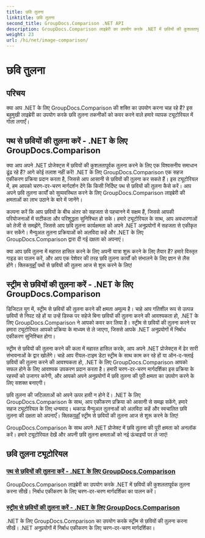 ```yaml
---
title: छवि तुलना
linktitle: छवि तुलना
second_title: GroupDocs.Comparison .NET API
description: GroupDocs.Comparison लाइब्रेरी का उपयोग करके .NET में छवियों की कुशलतापूर्वक तुलना करें। पथ या स्ट्रीम से निर्बाध एकीकरण के लिए चरण-दर-चरण ट्यूटोरियल।
weight: 23
url: /hi/net/image-comparison/
---
```


# छवि तुलना


## परिचय

क्या आप .NET के लिए GroupDocs.Comparison की शक्ति का उपयोग करना चाह रहे हैं? इस बहुमुखी लाइब्रेरी का उपयोग करके छवि तुलना तकनीकों को कवर करने वाले हमारे व्यापक ट्यूटोरियल में गोता लगाएँ।

## पथ से छवियों की तुलना करें - .NET के लिए GroupDocs.Comparison

क्या आप अपने .NET प्रोजेक्ट्स में छवियों की कुशलतापूर्वक तुलना करने के लिए एक विश्वसनीय समाधान ढूंढ रहे हैं? आगे कोई तलाश नहीं करें! .NET के लिए GroupDocs.Comparison एक सहज एकीकरण प्रक्रिया प्रदान करता है, जिससे आप आसानी से छवियों की तुलना कर सकते हैं। इस ट्यूटोरियल में, हम आपको चरण-दर-चरण मार्गदर्शन देंगे कि किसी निर्दिष्ट पथ से छवियों की तुलना कैसे करें। आप अपने छवि तुलना कार्यों को सुव्यवस्थित करने के लिए GroupDocs.Comparison लाइब्रेरी की क्षमताओं का लाभ उठाने के बारे में जानेंगे।

कल्पना करें कि आप छवियों के बीच अंतर को सहजता से पहचानने में सक्षम हैं, जिससे आपकी परियोजनाओं में सटीकता और परिशुद्धता सुनिश्चित हो सके। हमारे ट्यूटोरियल के साथ, आप अवधारणाओं को तेजी से समझेंगे, जिससे आप छवि तुलना कार्यक्षमता को अपने .NET अनुप्रयोगों में सहजता से एकीकृत कर सकेंगे। मैन्युअल तुलना प्रक्रियाओं को अलविदा कहें और .NET के लिए GroupDocs.Comparison द्वारा दी गई दक्षता को अपनाएं।

 क्या आप छवि तुलना में महारत हासिल करने के लिए अपनी यात्रा शुरू करने के लिए तैयार हैं? हमारे विस्तृत गाइड का पालन करें, और आप एक पेशेवर की तरह छवि तुलना कार्यों को संभालने के लिए ज्ञान से लैस होंगे। क्लिक[यहाँ](./compare-images-from-path/) पथों से छवियों की तुलना आज से शुरू करने के लिए!

## स्ट्रीम से छवियों की तुलना करें - .NET के लिए GroupDocs.Comparison

डिजिटल युग में, स्ट्रीम से छवियों की तुलना करने की क्षमता अमूल्य है। चाहे आप गतिशील रूप से उत्पन्न छवियों से निपट रहे हों या उन्हें डिस्क पर सहेजे बिना छवियों की तुलना करने की आवश्यकता हो, .NET के लिए GroupDocs.Comparison ने आपको कवर कर लिया है। स्ट्रीम से छवियों की तुलना करने पर हमारा ट्यूटोरियल आपको प्रक्रिया के माध्यम से ले जाएगा, जिससे आपके .NET अनुप्रयोगों में निर्बाध एकीकरण सुनिश्चित होगा।

स्ट्रीम से छवियों की तुलना करने की कला में महारत हासिल करके, आप अपने .NET प्रोजेक्ट्स में ढेर सारी संभावनाओं के द्वार खोलेंगे। चाहे आप रीयल-टाइम डेटा स्ट्रीम के साथ काम कर रहे हों या ऑन-द-फ्लाई छवियों की तुलना करने की आवश्यकता हो, .NET के लिए GroupDocs.Comparison आपको सफल होने के लिए आवश्यक उपकरण प्रदान करता है। हमारी चरण-दर-चरण मार्गदर्शिका इस प्रक्रिया के रहस्यों को उजागर करेगी, और आपको अपने अनुप्रयोगों में छवि तुलना की पूरी क्षमता का उपयोग करने के लिए सशक्त बनाएगी।

छवि तुलना की जटिलताओं को अपने ऊपर हावी न होने दें। .NET के लिए GroupDocs.Comparison के साथ, आप एकीकरण प्रक्रिया को आसानी से समझ सकेंगे, हमारे सहज ट्यूटोरियल के लिए धन्यवाद। थकाऊ मैन्युअल तुलनाओं को अलविदा कहें और स्वचालित छवि तुलना की दक्षता को अपनाएँ। क्लिक[यहाँ](./compare-images-from-stream/) स्ट्रीम से छवियों की तुलना आज से शुरू करने के लिए!

GroupDocs.Comparison के साथ अपने .NET प्रोजेक्ट में छवि तुलना की पूरी क्षमता को अनलॉक करें। हमारे ट्यूटोरियल देखें और अपनी छवि तुलना क्षमताओं को नई ऊंचाइयों पर ले जाएं!
## छवि तुलना ट्यूटोरियल
### [पथ से छवियों की तुलना करें - .NET के लिए GroupDocs.Comparison](./compare-images-from-path/)
GroupDocs.Comparison लाइब्रेरी का उपयोग करके .NET में छवियों की कुशलतापूर्वक तुलना करना सीखें। निर्बाध एकीकरण के लिए चरण-दर-चरण मार्गदर्शिका का पालन करें।
### [स्ट्रीम से छवियों की तुलना करें - .NET के लिए GroupDocs.Comparison](./compare-images-from-stream/)
.NET के लिए GroupDocs.Comparison का उपयोग करके स्ट्रीम से छवियों की तुलना करना सीखें। .NET अनुप्रयोगों में निर्बाध एकीकरण के लिए चरण-दर-चरण मार्गदर्शिका।